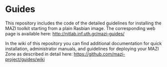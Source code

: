 
Guides
==========

This repository includes the code of the detailed guidelines for installing the MAZI toolkit starting from a plain Rasbian image. The corresponding web page is available here: http://nitlab.inf.uth.gr/mazi-guides/ 

In the wiki of this repository you can find additional documentation for quick installation, administrator manuals, and guidelines for deploying your MAZI Zone as described in detail here: https://github.com/mazi-project/guides/wiki 



